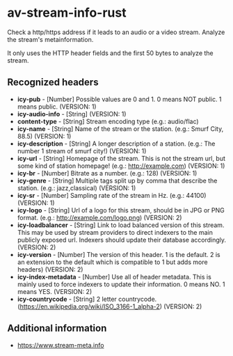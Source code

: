 # av-stream-info-rust

Check a http/https address if it leads to an audio or a video stream.
Analyze the stream's metainformation.

It only uses the HTTP header fields and the first 50 bytes to analyze the stream.

## Recognized headers

* **icy-pub** - [Number] Possible values are 0 and 1. 0 means NOT public. 1 means public. (VERSION: 1)
* **icy-audio-info** - [String]  (VERSION: 1)
* **content-type** - [String] Stream encoding type (e.g.: audio/flac)
* **icy-name** - [String] Name of the stream or the station. (e.g.: Smurf City, 88.5) (VERSION: 1)
* **icy-description** - [String] A longer description of a station. (e.g.: The number 1 stream of smurf city!) (VERSION: 1)
* **icy-url** - [String] Homepage of the stream. This is not the stream url, but some kind of station homepage! (e.g.: http://example.com) (VERSION: 1)
* **icy-br** - [Number] Bitrate as a number. (e.g.: 128) (VERSION: 1)
* **icy-genre** - [String] Multiple tags split up by comma that describe the station. (e.g.: jazz,classical) (VERSION: 1)
* **icy-sr** - [Number] Sampling rate of the stream in Hz. (e.g.: 44100) (VERSION: 1)
* **icy-logo** - [String] Url of a logo for this stream, should be in JPG or PNG format. (e.g.: http://example.com/logo.png) (VERSION: 2)
* **icy-loadbalancer** - [String] Link to load balanced version of this stream. This may be used by stream providers to direct indexers to the main publicly exposed url. Indexers should update their database accordingly.(VERSION: 2)
* **icy-version** - [Number] The version of this header. 1 is the default. 2 is an extension to the default which is compatible to 1 but adds more headers) (VERSION: 2)
* **icy-index-metadata** - [Number] Use all of header metadata. This is mainly used to force indexers to update their information. 0 means NO. 1 means YES. (VERSION: 2)
* **icy-countrycode** - [String] 2 letter countrycode. (https://en.wikipedia.org/wiki/ISO_3166-1_alpha-2) (VERSION: 2)

## Additional information

* https://www.stream-meta.info